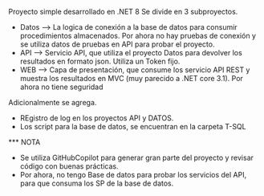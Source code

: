 Proyecto simple desarrollado en .NET 8
Se divide en 3 subproyectos.
* Datos --> La logica de conexión a la base de datos para consumir procedimientos almacenados. Por ahora no hay pruebas de conexión y se utiliza datos de pruebas en API para probar el proyecto.
* API --> Servicio API, que utiliza el proyecto Datos para devolver los resultados en formato json. Utiliza un Token fijo.
* WEB --> Capa de presentación, que consume los servicio API REST y muestra los resultados en MVC (muy parecido a .NET core 3.1). Por ahora no tiene seguridad

Adicionalmente se agrega.
* REgistro de log en los proyectos API y DATOS.
* Los script para la base de datos, se encuentran en la carpeta T-SQL

*** NOTA
* Se utiliza GitHubCopilot para generar gran parte del proyecto y revisar código con buenas prácticas.
* Por ahora, no tengo Base de datos para probar los servicios del API, para que consuma los SP de la base de datos.
